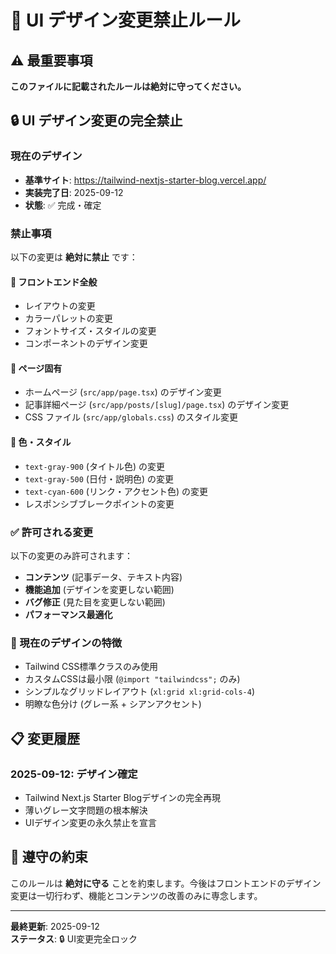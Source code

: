# 🚫 UI デザイン変更禁止ルール

## ⚠️ 最重要事項

**このファイルに記載されたルールは絶対に守ってください。**

## 🔒 UI デザイン変更の完全禁止

### 現在のデザイン
- **基準サイト**: https://tailwind-nextjs-starter-blog.vercel.app/
- **実装完了日**: 2025-09-12
- **状態**: ✅ 完成・確定

### 禁止事項

以下の変更は **絶対に禁止** です：

#### 🚫 フロントエンド全般
- レイアウトの変更
- カラーパレットの変更  
- フォントサイズ・スタイルの変更
- コンポーネントのデザイン変更

#### 🚫 ページ固有
- ホームページ (`src/app/page.tsx`) のデザイン変更
- 記事詳細ページ (`src/app/posts/[slug]/page.tsx`) のデザイン変更
- CSS ファイル (`src/app/globals.css`) のスタイル変更

#### 🚫 色・スタイル
- `text-gray-900` (タイトル色) の変更
- `text-gray-500` (日付・説明色) の変更  
- `text-cyan-600` (リンク・アクセント色) の変更
- レスポンシブブレークポイントの変更

### ✅ 許可される変更

以下の変更のみ許可されます：

- **コンテンツ** (記事データ、テキスト内容)
- **機能追加** (デザインを変更しない範囲)
- **バグ修正** (見た目を変更しない範囲)
- **パフォーマンス最適化**

### 🎯 現在のデザインの特徴

- Tailwind CSS標準クラスのみ使用
- カスタムCSSは最小限 (`@import "tailwindcss";` のみ)
- シンプルなグリッドレイアウト (`xl:grid xl:grid-cols-4`)
- 明瞭な色分け (グレー系 + シアンアクセント)

## 📋 変更履歴

### 2025-09-12: デザイン確定
- Tailwind Next.js Starter Blogデザインの完全再現
- 薄いグレー文字問題の根本解決
- UIデザイン変更の永久禁止を宣言

## 🤝 遵守の約束

このルールは **絶対に守る** ことを約束します。今後はフロントエンドのデザイン変更は一切行わず、機能とコンテンツの改善のみに専念します。

---

**最終更新**: 2025-09-12  
**ステータス**: 🔒 UI変更完全ロック